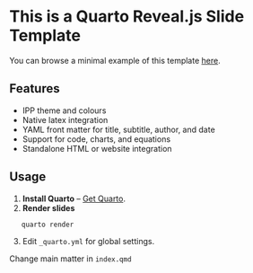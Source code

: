 # This is a Quarto Reveal.js Slide Template

You can browse a minimal example of this template [here](https://alexandredabyseesaram.github.io/Quarto_template_slides).

## Features
- IPP theme and colours
- Native latex integration
- YAML front matter for title, subtitle, author, and date
- Support for code, charts, and equations
- Standalone HTML or website integration

## Usage
1. **Install Quarto** – [Get Quarto](https://quarto.org/docs/get-started/).
2. **Render slides**
```bash
   quarto render
```
3. Edit ```_quarto.yml``` for global settings.

Change main matter in ```index.qmd```
